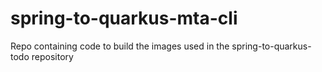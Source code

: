 # spring-to-quarkus-mta-cli
Repo containing code to build the images used in the spring-to-quarkus-todo repository
